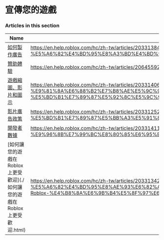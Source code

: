 # 宣傳您的遊戲  
### Articles in this section
Name|URL
-|-
[如何製作廣告](./如何製作廣告.html) |https://en.help.roblox.com/hc/zh-tw/articles/203313840-%E5%A6%82%E4%BD%95%E8%A3%BD%E4%BD%9C%E5%BB%A3%E5%91%8A
[贊助體驗](./贊助體驗.html) |https://en.help.roblox.com/hc/zh-tw/articles/206455923-%E8%B4%8A%E5%8A%A9%E9%AB%94%E9%A9%97
[遊戲縮圖、影片和圖示](./遊戲縮圖、影片和圖示.html) |https://en.help.roblox.com/hc/zh-tw/articles/203314060-%E9%81%8A%E6%88%B2%E7%B8%AE%E5%9C%96-%E5%BD%B1%E7%89%87%E5%92%8C%E5%9C%96%E7%A4%BA
[影片廣告政策](./影片廣告政策.html) |https://en.help.roblox.com/hc/zh-tw/articles/203312520-%E5%BD%B1%E7%89%87%E5%BB%A3%E5%91%8A%E6%94%BF%E7%AD%96
[開發者數據](./開發者數據.html) |https://en.help.roblox.com/hc/zh-tw/articles/203314110-%E9%96%8B%E7%99%BC%E8%80%85%E6%95%B8%E6%93%9A
[如何讓您的遊戲在 Roblox 上更受歡迎](./如何讓您的遊戲在 Roblox 上更受歡迎.html) |https://en.help.roblox.com/hc/zh-tw/articles/203313420-%E5%A6%82%E4%BD%95%E8%AE%93%E6%82%A8%E7%9A%84%E9%81%8A%E6%88%B2%E5%9C%A8-Roblox-%E4%B8%8A%E6%9B%B4%E5%8F%97%E6%AD%A1%E8%BF%8E